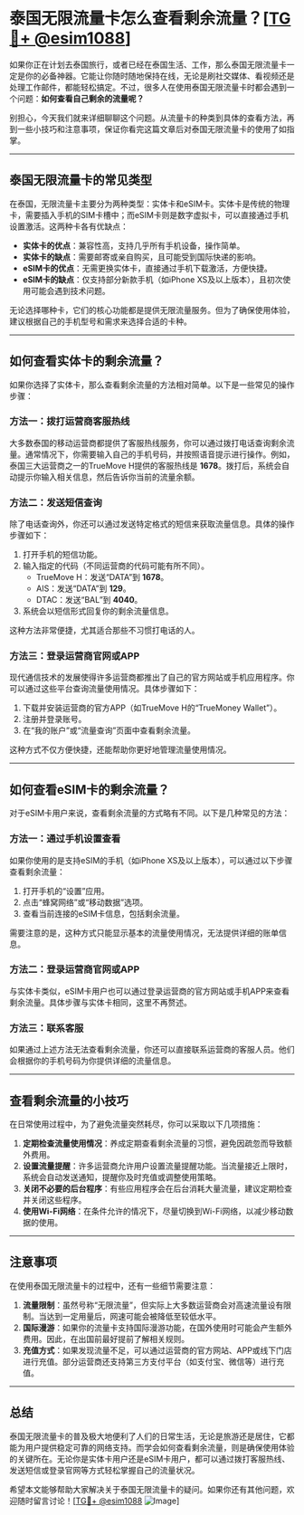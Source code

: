 # 泰国无限流量卡怎么查看剩余流量？[[TG💪+ @esim1088](https://t.me/s/esim1088)]

如果你正在计划去泰国旅行，或者已经在泰国生活、工作，那么泰国无限流量卡一定是你的必备神器。它能让你随时随地保持在线，无论是刷社交媒体、看视频还是处理工作邮件，都能轻松搞定。不过，很多人在使用泰国无限流量卡时都会遇到一个问题：**如何查看自己剩余的流量呢？**

别担心，今天我们就来详细聊聊这个问题。从流量卡的种类到具体的查看方法，再到一些小技巧和注意事项，保证你看完这篇文章后对泰国无限流量卡的使用了如指掌。

---

## 泰国无限流量卡的常见类型

在泰国，无限流量卡主要分为两种类型：实体卡和eSIM卡。实体卡是传统的物理卡，需要插入手机的SIM卡槽中；而eSIM卡则是数字虚拟卡，可以直接通过手机设置激活。这两种卡各有优缺点：

- **实体卡的优点**：兼容性高，支持几乎所有手机设备，操作简单。
- **实体卡的缺点**：需要邮寄或亲自购买，且可能受到国际快递的影响。
- **eSIM卡的优点**：无需更换实体卡，直接通过手机下载激活，方便快捷。
- **eSIM卡的缺点**：仅支持部分新款手机（如iPhone XS及以上版本），且初次使用可能会遇到技术问题。

无论选择哪种卡，它们的核心功能都是提供无限流量服务。但为了确保使用体验，建议根据自己的手机型号和需求来选择合适的卡种。

---

## 如何查看实体卡的剩余流量？

如果你选择了实体卡，那么查看剩余流量的方法相对简单。以下是一些常见的操作步骤：

### 方法一：拨打运营商客服热线
大多数泰国的移动运营商都提供了客服热线服务，你可以通过拨打电话查询剩余流量。通常情况下，你需要输入自己的手机号码，并按照语音提示进行操作。例如，泰国三大运营商之一的TrueMove H提供的客服热线是 **1678**。拨打后，系统会自动提示你输入相关信息，然后告诉你当前的流量余额。

### 方法二：发送短信查询
除了电话查询外，你还可以通过发送特定格式的短信来获取流量信息。具体的操作步骤如下：
1. 打开手机的短信功能。
2. 输入指定的代码（不同运营商的代码可能有所不同）。
   - TrueMove H：发送“DATA”到 **1678**。
   - AIS：发送“DATA”到 **129**。
   - DTAC：发送“BAL”到 **4040**。
3. 系统会以短信形式回复你的剩余流量信息。

这种方法非常便捷，尤其适合那些不习惯打电话的人。

### 方法三：登录运营商官网或APP
现代通信技术的发展使得许多运营商都推出了自己的官方网站或手机应用程序。你可以通过这些平台查询流量使用情况。具体步骤如下：
1. 下载并安装运营商的官方APP（如TrueMove H的“TrueMoney Wallet”）。
2. 注册并登录账号。
3. 在“我的账户”或“流量查询”页面中查看剩余流量。

这种方式不仅方便快捷，还能帮助你更好地管理流量使用情况。

---

## 如何查看eSIM卡的剩余流量？

对于eSIM卡用户来说，查看剩余流量的方式略有不同。以下是几种常见的方法：

### 方法一：通过手机设置查看
如果你使用的是支持eSIM的手机（如iPhone XS及以上版本），可以通过以下步骤查看剩余流量：
1. 打开手机的“设置”应用。
2. 点击“蜂窝网络”或“移动数据”选项。
3. 查看当前连接的eSIM卡信息，包括剩余流量。

需要注意的是，这种方式只能显示基本的流量使用情况，无法提供详细的账单信息。

### 方法二：登录运营商官网或APP
与实体卡类似，eSIM卡用户也可以通过登录运营商的官方网站或手机APP来查看剩余流量。具体步骤与实体卡相同，这里不再赘述。

### 方法三：联系客服
如果通过上述方法无法查看剩余流量，你还可以直接联系运营商的客服人员。他们会根据你的手机号码为你提供详细的流量信息。

---

## 查看剩余流量的小技巧

在日常使用过程中，为了避免流量突然耗尽，你可以采取以下几项措施：

1. **定期检查流量使用情况**：养成定期查看剩余流量的习惯，避免因疏忽而导致额外费用。
2. **设置流量提醒**：许多运营商允许用户设置流量提醒功能。当流量接近上限时，系统会自动发送通知，提醒你及时充值或调整使用策略。
3. **关闭不必要的后台程序**：有些应用程序会在后台消耗大量流量，建议定期检查并关闭这些程序。
4. **使用Wi-Fi网络**：在条件允许的情况下，尽量切换到Wi-Fi网络，以减少移动数据的使用。

---

## 注意事项

在使用泰国无限流量卡的过程中，还有一些细节需要注意：

1. **流量限制**：虽然号称“无限流量”，但实际上大多数运营商会对高速流量设有限制。当达到一定用量后，网速可能会被降低至较低水平。
2. **国际漫游**：如果你的流量卡支持国际漫游功能，在国外使用时可能会产生额外费用。因此，在出国前最好提前了解相关规则。
3. **充值方式**：如果发现流量不足，可以通过运营商的官方网站、APP或线下门店进行充值。部分运营商还支持第三方支付平台（如支付宝、微信等）进行充值。

---

## 总结

泰国无限流量卡的普及极大地便利了人们的日常生活，无论是旅游还是居住，它都能为用户提供稳定可靠的网络支持。而学会如何查看剩余流量，则是确保使用体验的关键所在。无论你是实体卡用户还是eSIM卡用户，都可以通过拨打客服热线、发送短信或登录官网等方式轻松掌握自己的流量状况。

希望本文能够帮助大家解决关于泰国无限流量卡的疑问。如果你还有其他问题，欢迎随时留言讨论！[[TG💪+ @esim1088](https://t.me/s/esim1088) ![Image](https://i.postimg.cc/4NQfJmqS/Snipaste-2025-05-13-00-14-12.png)]